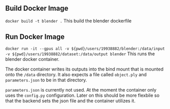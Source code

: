 
## Build Docker Image
`docker build -t blender .`
This build the blender dockerfile

## Run Docker Image
`docker run -it --gpus all -v ${pwd}/users/19938882/blender:/data/input -v ${pwd}/users/19938882/dataset:/data/output blender`
This runs the blender docker container.

The docker container writes its outputs into the bind mount that is mounted onto the `/data` directory. It also expects a file called `object.ply` and `parameters.json` to be in that directory.

`parameters.json` is currently not used. At the moment the container only uses the `config.py` configuration. Later on this should be more flexbile so that the backend sets the json file and the container utilizes it.